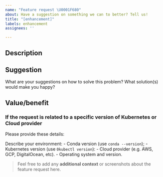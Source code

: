 ```yaml
---
name: "Feature request \U0001F680"
about: Have a suggestion on something we can to better? Tell us!
title: "[enhancement]"
labels: enhancement
assignees: ''

---
```


## Description

<!-- Describe what you are proposing. Provide as much context as possible and link to related issues and/or pull requests.
This section should contain "what" you are proposing. -->
<!-- Are you having any problems? Briefly describe what your painpoints are. For example: "I'm always frustrated when ..." -->

## Suggestion

What are your suggestions on how to solve this problem? What solution(s) would make you happy?

## Value/benefit

<!-- What is the value in adding this feature, and who will benefit from it? Include any information that could help us prioritize the issue.
This section should contain "why" this issue should be resolved. -->
<!-- ✨ If this is for a new feature or enhancement, consider adding [user stories](https://www.atlassian.com/agile/project-management/user-stories). -->

### If the request is related to a specific version of Kubernetes or Cloud provider

Please provide these details:

Describe your environment:
    - Conda version (use `conda --version`);
    - Kubernetes version (use `0kubectl version`):
    - Cloud provider (e.g. AWS, GCP, DigitalOcean, etc).
    - Operating system and version.

> Feel free to add any **additional context** or screenshots about the feature request here.

